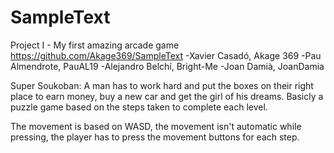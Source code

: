 # SampleText
Project I - My first amazing arcade game
https://github.com/Akage369/SampleText
-Xavier Casadó, Akage 369
-Pau Almendrote, PauAL19
-Alejandro Belchí, Bright-Me
-Joan Damià, JoanDamia

Super Soukoban: A man has to work hard and put the boxes on their right place to earn money, buy a new car and get the girl of his dreams. Basicly a puzzle game based on the steps taken to complete each level.

The movement is based on WASD, the movement isn't automatic while pressing, the player has to press the movement buttons for each step.
